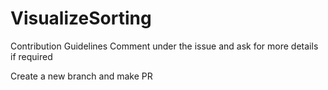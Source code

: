# VisualizeSorting
Contribution Guidelines
Comment under the issue and ask for more details if required <br/>

Create a new branch and make PR
